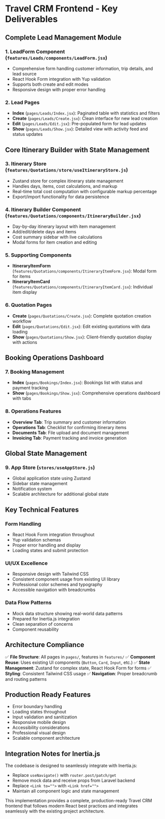 # Travel CRM Frontend - Key Deliverables

## Complete Lead Management Module

### 1. LeadForm Component (`features/Leads/components/LeadForm.jsx`)

- Comprehensive form handling customer information, trip details, and lead source
- React Hook Form integration with Yup validation
- Supports both create and edit modes
- Responsive design with proper error handling

### 2. Lead Pages

- **Index** (`pages/Leads/Index.jsx`): Paginated table with statistics and filters
- **Create** (`pages/Leads/Create.jsx`): Clean interface for new lead creation
- **Edit** (`pages/Leads/Edit.jsx`): Pre-populated form for lead updates
- **Show** (`pages/Leads/Show.jsx`): Detailed view with activity feed and status updates

## Core Itinerary Builder with State Management

### 3. Itinerary Store (`features/Quotations/store/useItineraryStore.js`)

- Zustand store for complex itinerary state management
- Handles days, items, cost calculations, and markup
- Real-time total cost computation with configurable markup percentage
- Export/import functionality for data persistence

### 4. Itinerary Builder Component (`features/Quotations/components/ItineraryBuilder.jsx`)

- Day-by-day itinerary layout with item management
- Add/edit/delete days and items
- Cost summary sidebar with live calculations
- Modal forms for item creation and editing

### 5. Supporting Components

- **ItineraryItemForm** (`features/Quotations/components/ItineraryItemForm.jsx`): Modal form for items
- **ItineraryItemCard** (`features/Quotations/components/ItineraryItemCard.jsx`): Individual item display

### 6. Quotation Pages

- **Create** (`pages/Quotations/Create.jsx`): Complete quotation creation workflow
- **Edit** (`pages/Quotations/Edit.jsx`): Edit existing quotations with data loading
- **Show** (`pages/Quotations/Show.jsx`): Client-friendly quotation display with actions

## Booking Operations Dashboard

### 7. Booking Management

- **Index** (`pages/Bookings/Index.jsx`): Bookings list with status and payment tracking
- **Show** (`pages/Bookings/Show.jsx`): Comprehensive operations dashboard with tabs

### 8. Operations Features

- **Overview Tab**: Trip summary and customer information
- **Operations Tab**: Checklist for confirming itinerary items
- **Documents Tab**: File upload and document management
- **Invoicing Tab**: Payment tracking and invoice generation

## Global State Management

### 9. App Store (`stores/useAppStore.js`)

- Global application state using Zustand
- Sidebar state management
- Notification system
- Scalable architecture for additional global state

## Key Technical Features

### Form Handling

- React Hook Form integration throughout
- Yup validation schemas
- Proper error handling and display
- Loading states and submit protection

### UI/UX Excellence

- Responsive design with Tailwind CSS
- Consistent component usage from existing UI library
- Professional color schemes and typography
- Accessible navigation with breadcrumbs

### Data Flow Patterns

- Mock data structure showing real-world data patterns
- Prepared for Inertia.js integration
- Clean separation of concerns
- Component reusability

## Architecture Compliance

✅ **File Structure**: All pages in `pages/`, features in `features/`
✅ **Component Reuse**: Uses existing UI components (`Button`, `Card`, `Input`, etc.)
✅ **State Management**: Zustand for complex state, React Hook Form for forms
✅ **Styling**: Consistent Tailwind CSS usage
✅ **Navigation**: Proper breadcrumb and routing patterns

## Production Ready Features

- Error boundary handling
- Loading states throughout
- Input validation and sanitization
- Responsive mobile design
- Accessibility considerations
- Professional visual design
- Scalable component architecture

## Integration Notes for Inertia.js

The codebase is designed to seamlessly integrate with Inertia.js:

- Replace `useNavigate()` with `router.post/patch/get`
- Remove mock data and receive props from Laravel backend
- Replace `<Link to="">` with `<Link href="">`
- Maintain all component logic and state management

This implementation provides a complete, production-ready Travel CRM frontend that follows modern React best practices and integrates seamlessly with the existing project architecture.
